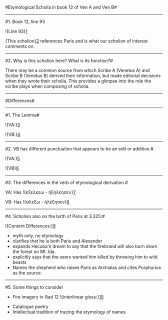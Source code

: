 #Etymological Scholia in book 12 of Ven A and Ven B#

_________

#1. Book 12, line 93

!{Line 93}[1]

[1]: urn:cite:hmt:vaimg.VA156RN-0327@0.1662,0.4102,0.4665,0.1826


{This scholion}[2] references Paris and is what our scholion of interest comments on.

[2]: urn:cite:hmt:vaimg.VA156RN-0327@0.6256,0.4696,0.1652,0.0451

_________

#2. Why is this scholion here? What is its function?#

There may be a common source from which Scribe A (Venetus A) and Scribe B (Venetus B) derived their information, but made editorial decisions when they wrote their scholia. This provides a glimpse into the role the scribe plays when composing of scholia. 

_________

#Differences#

_________

#1. The Lemma#

!{VA:}[3]

[3]:urn:cite:hmt:vaimg.VA156RN-0327@0.6226,0.5154,0.1502,0.012

!{VB:}[4]

[4]:urn:cite:hmt:vbimg.VB161RN-0605@0.5826,0.3456,0.2302,0.0165

_________

#2. VB has different punctuation that appears to be an edit or addition.#

!{VA:}[5]

[5]: urn:cite:hmt:vaimg.VA156RN-0327@0.6206,0.544,0.1602,0.0556

!{VB}[6] 

[6]:urn:cite:hmt:vbimg.VB161RN-0605@0.6096,0.3659,0.1942,0.0346

_________

#3. The differences in the verb of etymological derivation.#

VA: Has !{εξελεεω - ἠξηλέησεν}[7] 

[7]:urn:cite:hmt:vaimg.VA156RN-0327@0.6577,0.6529,0.0511,0.0143

VB: Has !{αλεξω - ἠλέξησεν}[8]

[8]: urn:cite:hmt:vbimg.VB161RN-0605@0.7387,0.4298,0.045,0.015


_________

#4. Scholion also on the birth of Paris at 3.325:#

[9]: urn:cite:hmt:vaimg.VA048RN-0049@0.1171,0.7724,0.6236,0.0872

!{Content Differences:}[9]

- myth only, no etymology
- clarifies that he is both Paris and Alexander
- expands Hecuba's dream to say that the firebrand will also burn down the forest on Mt. Ida.
- explicitly says that the seers wanted him killed by throwing him to wild beasts
- Names the shepherd who raises Paris as Archialas and cites Porphurios as the source.

_________

#5. Some things to consider

- Fire imagery in Iliad 12
!{interlinear gloss:}[10]  

[10]: urn:cite:hmt:vaimg.VA156RN-0327@0.1712,0.5988,0.1011,0.024

- Catalogue poetry
- Intellectual tradition of tracing the etymology of names

